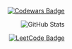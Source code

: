 <!---  - 👋 Hello, I'm Islyam Sagyndyk FredSteady23
- 👀 I'm interested in programming
- 🌱 Now I'm studying to be a frontend react developer
- 💞️I am looking for cooperation for development
- 📫 How to contact me sagyndyk.2002@gmail.com and tg @islyamsagyndyk --->
<p align="right">
  <a href="https://www.codewars.com/users/Islyam23">
    <img src="https://www.codewars.com/users/Islyam23/badges/large" alt="Codewars Badge"/>
  </a>
</p>

<p align="right">
  <img src="https://github-readme-stats.vercel.app/api?username=SSS-23-DEV&show_icons=true&theme=github_dark_dimmed" alt="GitHub Stats"/>
</p>

<p align="right">
  <a href="https://leetcode.com/FredSteady/">
    <img src="https://img.shields.io/badge/dynamic/json?style=for-the-badge&labelColor=black&color=%23ffa116&label=Ranking&query=ranking&url=https%3A%2F%2Fleetcode-badge.vercel.app%2Fapi%2Fusers%2FFredSteady&logo=leetcode&logoColor=yellow" alt="LeetCode Badge"/>
  </a>
</p>

<!--- ![](https://komarev.com/ghpvc/?username=fredsteady23&color=blue&style=for-the-badge)

FredSteady23/FredSteady23 is a ✨ special ✨ repository because its `README.md` (this file) appears on your GitHub profile.
You can click the Preview link to take a look at your changes.
--->

